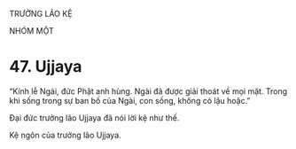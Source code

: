 TRƯỞNG LÃO KỆ

NHÓM MỘT

# 47. Ujjaya

“Kính lễ Ngài, đức Phật anh hùng. Ngài đã được giải thoát về mọi mặt. Trong khi sống trong sự ban bố của Ngài, con sống, không có lậu hoặc.”

Đại đức trưởng lão Ujjaya đã nói lời kệ như thế.

Kệ ngôn của trưởng lão Ujjaya.
